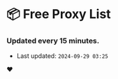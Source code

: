 # :package: Free Proxy List
### Updated every 15 minutes.

- Last updated: `2024-09-29 03:25`

:heart:
